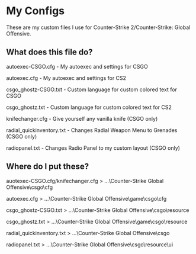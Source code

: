 # My Configs
These are my custom files I use for Counter-Strike 2/Counter-Strike: Global Offensive.

## What does this file do?
autoexec-CSGO.cfg - My autoexec and settings for CSGO

autoexec.cfg - My autoexec and settings for CS2

csgo_ghostz-CSGO.txt - Custom language for custom colored text for CSGO

csgo_ghostz.txt - Custom language for custom colored text for CS2

knifechanger.cfg - Give yourself any vanilla knife (CSGO only)

radial_quickinventory.txt - Changes Radial Weapon Menu to Grenades (CSGO only)

radiopanel.txt - Changes Radio Panel to my custom layout (CSGO only)

## Where do I put these?
auotexec-CSGO.cfg/knifechanger.cfg > ...\Counter-Strike Global Offensive\csgo\cfg

autoexec.cfg > ...\Counter-Strike Global Offensive\game\csgo\cfg

csgo_ghostz-CSGO.txt > ...\Counter-Strike Global Offensive\csgo\resource

csgo_ghostz.txt > ...\Counter-Strike Global Offensive\game\csgo\resource

radial_quickinventory.txt > ...\Counter-Strike Global Offensive\csgo

radiopanel.txt > ...\Counter-Strike Global Offensive\csgo\resource\ui
